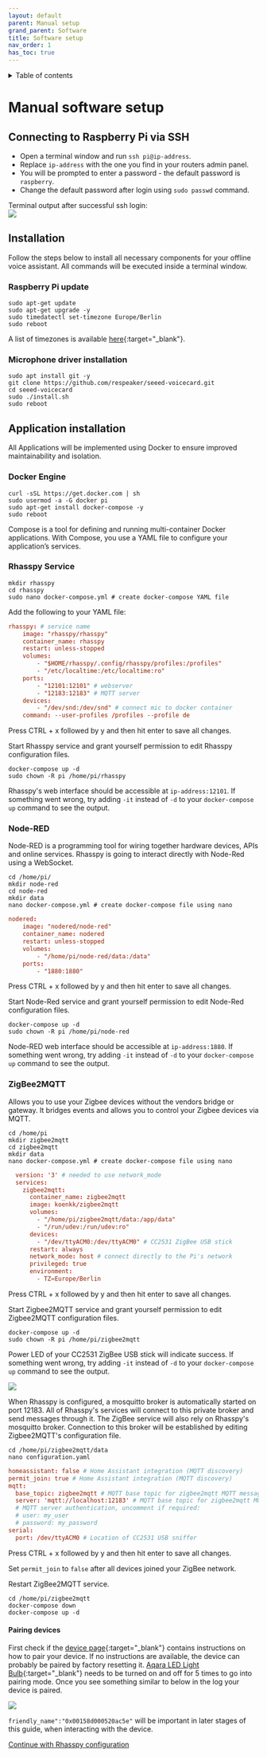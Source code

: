 ```yaml
---
layout: default
parent: Manual setup
grand_parent: Software
title: Software setup
nav_order: 1
has_toc: true
---
```

<details closed markdown="block">
  <summary>
    Table of contents
  </summary>
  {: .text-delta }
1. TOC
{:toc}
</details>

# Manual software setup

## Connecting to Raspberry Pi via SSH
- Open a terminal window and run ```ssh pi@ip-address```.
- Replace ```ip-address``` with the one you find in your routers admin panel.
- You will be prompted to enter a password - the default password is ```raspberry```.
- Change the default password after login using ```sudo passwd``` command.

Terminal output after successful ssh login:  
<img src="../img/terminal.png" style="max-width: 75%;"/>

## Installation
Follow the steps below to install all necessary components for your offline voice assistant. All commands will be executed inside a terminal window.

### Raspberry Pi update

```shell
sudo apt-get update
sudo apt-get upgrade -y
sudo timedatectl set-timezone Europe/Berlin
sudo reboot
```
A list of timezones is available [here](https://en.wikipedia.org/wiki/List_of_tz_database_time_zones){:target="_blank"}.

### Microphone driver installation

```shell
sudo apt install git -y
git clone https://github.com/respeaker/seeed-voicecard.git
cd seeed-voicecard
sudo ./install.sh
sudo reboot
```

## Application installation
All Applications will be implemented using Docker to ensure improved maintainability and isolation.

### Docker Engine 

```shell
curl -sSL https://get.docker.com | sh 
sudo usermod -a -G docker pi 
sudo apt-get install docker-compose -y
sudo reboot 
```
Compose is a tool for defining and running multi-container Docker applications. 
With Compose, you use a YAML file to configure your application’s services.

### Rhasspy Service 

```shell
mkdir rhasspy 
cd rhasspy 
sudo nano docker-compose.yml # create docker-compose YAML file
```
Add the following to your YAML file:

```conf
rhasspy: # service name
    image: "rhasspy/rhasspy" 
    container_name: rhasspy 
    restart: unless-stopped 
    volumes: 
        - "$HOME/rhasspy/.config/rhasspy/profiles:/profiles"
        - "/etc/localtime:/etc/localtime:ro"
    ports: 
        - "12101:12101" # webserver
        - "12183:12183" # MQTT server
    devices:
        - "/dev/snd:/dev/snd" # connect mic to docker container
    command: --user-profiles /profiles --profile de 
```
Press CTRL + x followed by y and then hit enter to save all changes.

Start Rhasspy service and grant yourself permission to edit Rhasspy configuration files.

```shell
docker-compose up -d
sudo chown -R pi /home/pi/rhasspy
```

Rhasspy's web interface should be accessible at ```ip-address:12101```. If something went wrong, try adding ```-it``` instead of ```-d``` to your ```docker-compose up``` command to see the output.

### Node-RED

Node-RED is a programming tool for wiring together hardware devices, APIs and online services. Rhasspy is going to interact directly with Node-Red using a WebSocket. 

```shell
cd /home/pi/ 
mkdir node-red 
cd node-red 
mkdir data 
nano docker-compose.yml # create docker-compose file using nano
```
```conf
nodered:
    image: "nodered/node-red"
    container_name: nodered
    restart: unless-stopped
    volumes:
        - "/home/pi/node-red/data:/data"
    ports:
        - "1880:1880"
```
Press CTRL + x followed by y and then hit enter to save all changes.

Start Node-Red service and grant yourself permission to edit Node-Red configuration files.

```shell
docker-compose up -d
sudo chown -R pi /home/pi/node-red
```

Node-RED web interface should be accessible at ```ip-address:1880```. If something went wrong, try adding ```-it``` instead of ```-d``` to your ```docker-compose up``` command to see the output.

### ZigBee2MQTT

 Allows you to use your Zigbee devices without the vendors bridge or gateway. It bridges events and allows you to control your Zigbee devices via MQTT.

 ```shell
cd /home/pi 
mkdir zigbee2mqtt 
cd zigbee2mqtt 
mkdir data 
nano docker-compose.yml # create docker-compose file using nano
```

```conf
  version: '3' # needed to use network_mode
  services:
    zigbee2mqtt:
      container_name: zigbee2mqtt
      image: koenkk/zigbee2mqtt
      volumes:
        - "/home/pi/zigbee2mqtt/data:/app/data"
        - "/run/udev:/run/udev:ro"
      devices:
        - "/dev/ttyACM0:/dev/ttyACM0" # CC2531 ZigBee USB stick
      restart: always
      network_mode: host # connect directly to the Pi's network
      privileged: true
      environment:
        - TZ=Europe/Berlin
```
Press CTRL + x followed by y and then hit enter to save all changes.

Start Zigbee2MQTT service and grant yourself permission to edit Zigbee2MQTT configuration files.

```shell
docker-compose up -d
sudo chown -R pi /home/pi/zigbee2mqtt
```
Power LED of your CC2531 ZigBee USB stick will indicate success. If something went wrong, try adding ```-it``` instead of ```-d``` to your ```docker-compose up``` command to see the output.

<img src="../img/pi2.png" style="max-width: 75%;"/>

When Rhasspy is configured, a mosquitto broker is automatically started on port 12183. All of Rhasspy's services will connect to this private broker and send messages through it. The ZigBee service will also rely on Rhasspy's mosquitto broker. Connection to this broker will be established by editing Zigbee2MQTT's configuration file.

```shell
cd /home/pi/zigbee2mqtt/data
nano configuration.yaml 
```

```conf
homeassistant: false # Home Assistant integration (MQTT discovery)
permit_join: true # Home Assistant integration (MQTT discovery)
mqtt:
  base_topic: zigbee2mqtt # MQTT base topic for zigbee2mqtt MQTT messages
  server: 'mqtt://localhost:12183' # MQTT base topic for zigbee2mqtt MQTT messages
  # MQTT server authentication, uncomment if required:
  # user: my_user
  # password: my_password
serial:
  port: /dev/ttyACM0 # Location of CC2531 USB sniffer
```
Press CTRL + x followed by y and then hit enter to save all changes.

Set ```permit_join``` to ```false``` after all devices joined your ZigBee network.

Restart ZigBee2MQTT service.
```shell
cd /home/pi/zigbee2mqtt
docker-compose down
docker-compose up -d
```

#### Pairing devices

First check if the [device page](https://www.zigbee2mqtt.io/information/supported_devices.html){:target="_blank"} contains instructions on how to pair your device.
If no instructions are available, the device can probably be paired by factory resetting it. 
[Aqara LED Light Bulb](https://www.amazon.de/Aqara-ZNLDP12LM-LED-Light-Bulb/dp/B07X2TH2QL/ref=sr_1_1?__mk_de_DE=%C3%85M%C3%85%C5%BD%C3%95%C3%91&dchild=1&keywords=aqara+znldp12lm&qid=1611778998&sr=8-1){:target="_blank"} needs to be turned on and off for 5 times to go into pairing mode.
Once you see something similar to below in the log your device is paired.

<img src="../img/pairing.png" style="max-width: 75%;"/>

```friendly_name":"0x00158d000520ac5e"``` will be important in later stages of this guide, when interacting with the device.



[Continue with Rhasspy configuration](rhasspy-setup.html)